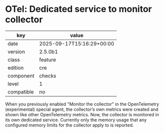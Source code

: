 [//]: # (werk v2)
# OTel: Dedicated service to monitor collector

key        | value
---------- | ---
date       | 2025-09-17T15:16:29+00:00
version    | 2.5.0b1
class      | feature
edition    | cre
component  | checks
level      | 1
compatible | no

When you previously enabled "Monitor the collector" in the OpenTelemetry (experimental) special agent, the collector’s own metrics were created and shown like other OpenTelemetry metrics.
Now, the collector is monitored in its own dedicated service.
Currently only the memory usage that any configured memory limits for the collector apply to is reported.
